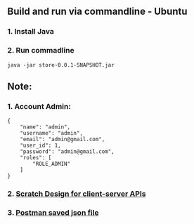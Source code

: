 ## Build and run via commandline - Ubuntu

### 1. Install Java

### 2. Run commadline

```
java -jar store-0.0.1-SNAPSHOT.jar
```

## Note:

### 1. Account Admin:
```
{
    "name": "admin",
    "username": "admin",
    "email": "admin@gmail.com",
    "user_id": 1,
    "password": "admin@gmail.com",
    "roles": [
        "ROLE_ADMIN"
    ]
}
```

### 2. [Scratch Design for client-server APIs](https://bitbucket.org/vietanhdev/isd.ict.20181-01/src/master/Project/eStoreManager-SERVER/RESTful_API.md)

### 3. [Postman saved json file](https://bitbucket.org/vietanhdev/isd.ict.20181-01/src/master/Project/eStoreManager-SERVER/Postman)